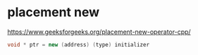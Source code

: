 # placement new

https://www.geeksforgeeks.org/placement-new-operator-cpp/

```cpp
void * ptr = new (address) (type) initializer
```

